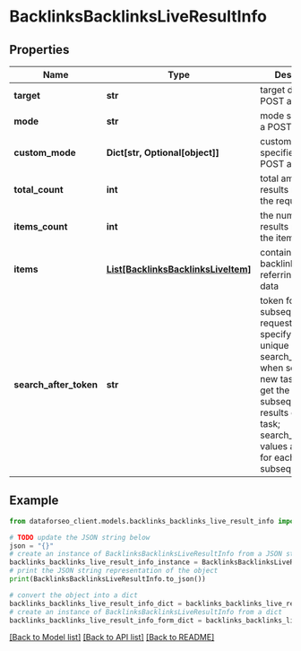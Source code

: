 # BacklinksBacklinksLiveResultInfo


## Properties

Name | Type | Description | Notes
------------ | ------------- | ------------- | -------------
**target** | **str** | target domain in a POST array | [optional] 
**mode** | **str** | mode specified in a POST array | [optional] 
**custom_mode** | **Dict[str, Optional[object]]** | custom mode specified in a POST array | [optional] 
**total_count** | **int** | total amount of results relevant the request | [optional] 
**items_count** | **int** | the number of results returned in the items array | [optional] 
**items** | [**List[BacklinksBacklinksLiveItem]**](BacklinksBacklinksLiveItem.md) | contains relevant backlinks and referring domains data | [optional] 
**search_after_token** | **str** | token for subsequent requests by specifying the unique search_after_token when setting a new task, you will get the subsequent results of the initial task; search_after_token values are unique for each subsequent task | [optional] 

## Example

```python
from dataforseo_client.models.backlinks_backlinks_live_result_info import BacklinksBacklinksLiveResultInfo

# TODO update the JSON string below
json = "{}"
# create an instance of BacklinksBacklinksLiveResultInfo from a JSON string
backlinks_backlinks_live_result_info_instance = BacklinksBacklinksLiveResultInfo.from_json(json)
# print the JSON string representation of the object
print(BacklinksBacklinksLiveResultInfo.to_json())

# convert the object into a dict
backlinks_backlinks_live_result_info_dict = backlinks_backlinks_live_result_info_instance.to_dict()
# create an instance of BacklinksBacklinksLiveResultInfo from a dict
backlinks_backlinks_live_result_info_form_dict = backlinks_backlinks_live_result_info.from_dict(backlinks_backlinks_live_result_info_dict)
```
[[Back to Model list]](../README.md#documentation-for-models) [[Back to API list]](../README.md#documentation-for-api-endpoints) [[Back to README]](../README.md)


